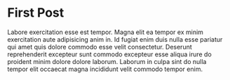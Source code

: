 # First Post

Labore exercitation esse est tempor. Magna elit ea tempor ex minim exercitation aute adipisicing anim in. Id fugiat enim duis nulla esse pariatur qui amet quis dolore commodo esse velit consectetur. Deserunt reprehenderit excepteur sunt commodo excepteur esse aliqua irure do proident minim dolore dolore laborum. Laborum in culpa sint do nulla tempor elit occaecat magna incididunt velit commodo tempor enim.
